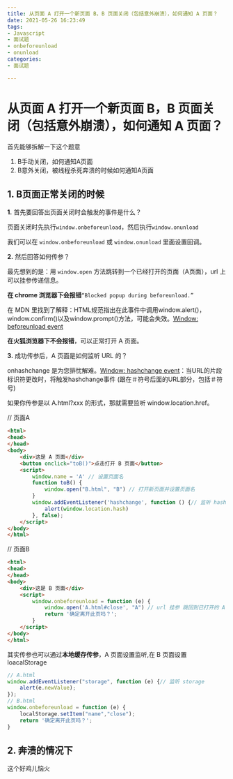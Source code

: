 ```yaml
---
title: 从页面 A 打开一个新页面 B，B 页面关闭（包括意外崩溃），如何通知 A 页面？
date: 2021-05-26 16:23:49
tags:
- Javascript
- 面试题
- onbeforeunload
- onunload
categories:
- 面试题

---
```




# 从页面 A 打开一个新页面 B，B 页面关闭（包括意外崩溃），如何通知 A 页面？

首先能够拆解一下这个题意

1. B手动关闭，如何通知A页面
2. B意外关闭，被线程杀死奔溃的时候如何通知A页面



## 1. B页面正常关闭的时候

**1.** 首先要回答出页面关闭时会触发的事件是什么？

页面关闭时先执行`window.onbeforeunload`，然后执行`window.onunload`

我们可以在 `window.onbeforeunload` 或 `window.onunload` 里面设置回调。

**2.** 然后回答如何传参？

最先想到的是：用 `window.open` 方法跳转到一个已经打开的页面（A页面），url 上可以挂参传递信息。

**在 chrome 浏览器下会报错**`“Blocked popup during beforeunload.”`

在 MDN 里找到了解释：HTML规范指出在此事件中调用window.alert()，window.confirm()以及window.prompt()方法，可能会失效。[Window: beforeunload event](https://developer.mozilla.org/zh-CN/docs/Web/Events/beforeunload)

**在火狐浏览器下不会报错**，可以正常打开 A 页面。

**3.** 成功传参后，A 页面是如何监听 URL 的？

onhashchange 是为您排忧解难。[Window: hashchange event](https://developer.mozilla.org/zh-CN/docs/Web/API/Window/hashchange_event)：当URL的片段标识符更改时，将触发hashchange事件 (跟在＃符号后面的URL部分，包括＃符号)

如果你传参是以 A.html?xxx 的形式，那就需要监听 window.location.href。



// 页面A

```html
<html>
<head>
</head>
<body>
    <div>这是 A 页面</div>
    <button onclick="toB()">点击打开 B 页面</button>
    <script>
        window.name = 'A' // 设置页面名
        function toB() {
            window.open("B.html", "B") // 打开新页面并设置页面名
        }
        window.addEventListener('hashchange', function () {// 监听 hash
            alert(window.location.hash)
        }, false);
    </script>
</body>
</html>

```



// 页面B

```html
<html>
<head>
</head>
<body>
    <div>这是 B 页面</div>
    <script>
        window.onbeforeunload = function (e) {
            window.open('A.html#close', "A") // url 挂参 跳回到已打开的 A 页面
            return '确定离开此页吗？';
        }
    </script>
</body>
</html>

```



其实传参也可以通过**本地缓存传参**，A 页面设置监听,在 B 页面设置 loacalStorage

```js
// A.html
window.addEventListener("storage", function (e) {// 监听 storage
    alert(e.newValue);
});
// B.html
window.onbeforeunload = function (e) {
    localStorage.setItem("name","close");
    return '确定离开此页吗？';
}
```



## 2. 奔溃的情况下

这个好鸡儿恼火

